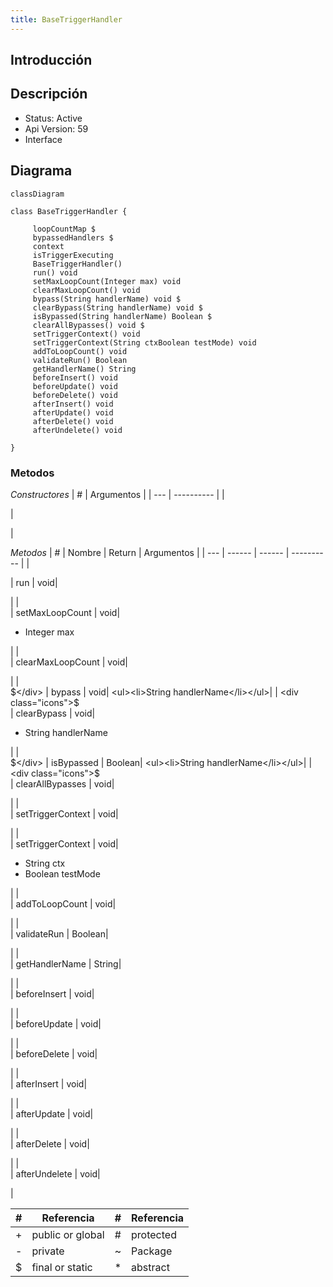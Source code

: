 ```yaml
---
title: BaseTriggerHandler
---
```


## Introducción

<!-- START autogenerated-class -->
## Descripción



- Status: Active
- Api Version: 59
- Interface 

## Diagrama
```mermaid
classDiagram

class BaseTriggerHandler {
    
     loopCountMap $    
     bypassedHandlers $    
     context     
     isTriggerExecuting     
     BaseTriggerHandler()  
     run() void 
     setMaxLoopCount(Integer max) void 
     clearMaxLoopCount() void 
     bypass(String handlerName) void $
     clearBypass(String handlerName) void $
     isBypassed(String handlerName) Boolean $
     clearAllBypasses() void $
     setTriggerContext() void 
     setTriggerContext(String ctxBoolean testMode) void 
     addToLoopCount() void 
     validateRun() Boolean 
     getHandlerName() String 
     beforeInsert() void 
     beforeUpdate() void 
     beforeDelete() void 
     afterInsert() void 
     afterUpdate() void 
     afterDelete() void 
     afterUndelete() void 

}
```


### Metodos
*Constructores*
| #   | Argumentos |
| --- | ---------- |
| <div class="icons"></div> | <ul></ul>|

*Metodos*
| #   | Nombre | Return | Argumentos |
| --- | ------ | ------ | ---------- |
| <div class="icons"></div> | run | void| <ul></ul>|
| <div class="icons"></div> | setMaxLoopCount | void| <ul><li>Integer max</li></ul>|
| <div class="icons"></div> | clearMaxLoopCount | void| <ul></ul>|
| <div class="icons">$</div> | bypass | void| <ul><li>String handlerName</li></ul>|
| <div class="icons">$</div> | clearBypass | void| <ul><li>String handlerName</li></ul>|
| <div class="icons">$</div> | isBypassed | Boolean| <ul><li>String handlerName</li></ul>|
| <div class="icons">$</div> | clearAllBypasses | void| <ul></ul>|
| <div class="icons"></div> | setTriggerContext | void| <ul></ul>|
| <div class="icons"></div> | setTriggerContext | void| <ul><li>String ctx</li><li>Boolean testMode</li></ul>|
| <div class="icons"></div> | addToLoopCount | void| <ul></ul>|
| <div class="icons"></div> | validateRun | Boolean| <ul></ul>|
| <div class="icons"></div> | getHandlerName | String| <ul></ul>|
| <div class="icons"></div> | beforeInsert | void| <ul></ul>|
| <div class="icons"></div> | beforeUpdate | void| <ul></ul>|
| <div class="icons"></div> | beforeDelete | void| <ul></ul>|
| <div class="icons"></div> | afterInsert | void| <ul></ul>|
| <div class="icons"></div> | afterUpdate | void| <ul></ul>|
| <div class="icons"></div> | afterDelete | void| <ul></ul>|
| <div class="icons"></div> | afterUndelete | void| <ul></ul>|


| #  | Referencia       | #  | Referencia |
| -- | ---------------- | -- | ---------- |
| +  | public or global | #  | protected  |
| -  | private          | ~  | Package    |
| $  | final or static  | *  | abstract   |

<!-- END autogenerated-class -->
